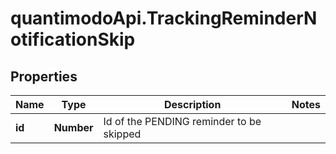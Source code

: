# quantimodoApi.TrackingReminderNotificationSkip

## Properties
Name | Type | Description | Notes
------------ | ------------- | ------------- | -------------
**id** | **Number** | Id of the PENDING reminder to be skipped | 


